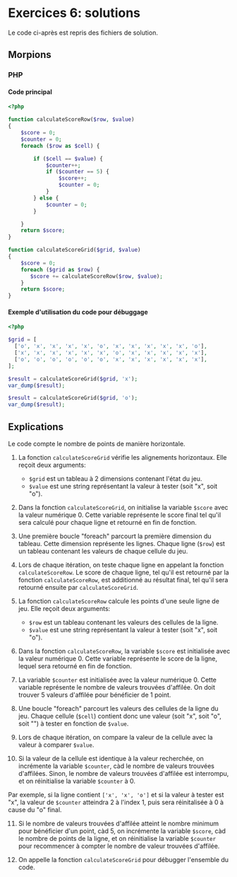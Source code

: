 # Exercices 6: solutions

Le code ci-après est repris des fichiers de solution.

## Morpions

### PHP

#### Code principal

```php
<?php

function calculateScoreRow($row, $value)
{
    $score = 0;
    $counter = 0;
    foreach ($row as $cell) {

        if ($cell == $value) {
            $counter++;
            if ($counter == 5) {
                $score++;
                $counter = 0;
            }
        } else {
            $counter = 0; 
        }

    }
    return $score;
}

function calculateScoreGrid($grid, $value) 
{
    $score = 0;
    foreach ($grid as $row) {
       $score += calculateScoreRow($row, $value);
    }
    return $score;
}

```

#### Exemple d'utilisation du code pour débuggage

```php
<?php

$grid = [
  ['o', 'x', 'x', 'x', 'x', 'o', 'x', 'x', 'x', 'x', 'x', 'o'],
  ['x', 'x', 'x', 'x', 'x', 'x', 'o', 'x', 'x', 'x', 'x', 'x'],
  ['o', 'o', 'o', 'o', 'o', 'o', 'x', 'x', 'x', 'x', 'x', 'x'],
];

$result = calculateScoreGrid($grid, 'x');
var_dump($result);

$result = calculateScoreGrid($grid, 'o');
var_dump($result);
```

## Explications

Le code compte le nombre de points de manière horizontale.

1. La fonction `calculateScoreGrid` vérifie les alignements horizontaux. Elle reçoit deux arguments: 
    - `$grid` est un tableau à 2 dimensions contenant l'état du jeu.
    - `$value` est une string représentant la valeur à tester (soit "x", soit "o").

2. Dans la fonction `calculateScoreGrid`, on initialise la variable `$score` avec la valeur numérique 0. Cette variable représente le score final tel qu'il sera calculé pour chaque ligne et retourné en fin de fonction.

3. Une première boucle "foreach" parcourt la première dimension du tableau. Cette dimension représente les lignes. Chaque ligne (`$row`) est un tableau contenant les valeurs de chaque cellule du jeu.

4. Lors de chaque itération, on teste chaque ligne en appelant la fonction `calculateScoreRow`. Le score de chaque ligne, tel qu'il est retourné par la fonction `calculateScoreRow`, est additionné au résultat final, tel qu'il sera retourné ensuite par `calculateScoreGrid`.

5. La fonction `calculateScoreRow` calcule les points d'une seule ligne de jeu. Elle reçoit deux arguments: 
    - `$row` est un tableau contenant les valeurs des cellules de la ligne.
    - `$value` est une string représentant la valeur à tester (soit "x", soit "o").

6. Dans la fonction `calculateScoreRow`, la variable `$score` est initialisée avec la valeur numérique 0. Cette variable représente le score de la ligne, lequel sera retourné en fin de fonction.

7. La variable `$counter` est initialisée avec la valeur numérique 0. Cette variable représente le nombre de valeurs trouvées d'affilée. On doit trouver 5 valeurs d'affilée pour bénéficier de 1 point.

8. Une boucle "foreach" parcourt les valeurs des cellules de la ligne du jeu. Chaque cellule (`$cell`) contient donc une valeur (soit "x", soit "o", soit "") à tester en fonction de `$value`.

9. Lors de chaque itération, on compare la valeur de la cellule avec la valeur à comparer `$value`.

10. Si la valeur de la cellule est identique à la valeur recherchée, on incrémente la variable `$counter`, càd le nombre de valeurs trouvées d'affilées. Sinon, le nombre de valeurs trouvées d'affilée est interrompu, et on réinitialise la variable `$counter` à 0.

Par exemple, si la ligne contient `['x', 'x', 'o']` et si la valeur à tester est "x", la valeur de `$counter` atteindra 2 à l'index 1, puis sera réinitalisée à 0 à cause du "o" final.

11. Si le nombre de valeurs trouvées d'affilée atteint le nombre minimum pour bénéficier d'un point, càd 5, on incrémente la variable `$score`, càd le nombre de points de la ligne, et on réinitialise la variable `$counter` pour recommencer à compter le nombre de valeur trouvées d'affilée.

12. On appelle la fonction `calculateScoreGrid` pour débugger l'ensemble du code.
